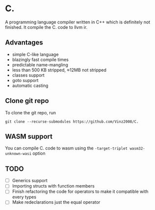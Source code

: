 # C.

A programming language compiler written in C++ which is definitely not finished. It compile the C. code to llvm ir.

## Advantages

- simple C-like language
- blazingly fast compile times
- predictable name-mangling
- less than 500 KB stripped, ≈12MB not stripped
- classes support
- goto support
- automatic casting

## Clone git repo

To clone the git repo, run 

```
git clone --recurse-submodules https://github.com/Vinz2008/C.
```

## WASM support

You can compile C. code to wasm using the ```-target-triplet wasm32-unknown-wasi``` option

## TODO

- [ ] Generics support
- [ ] Importing structs with function members
- [ ] Finish refactoring the code for operators to make it compatible with every types
- [ ] Make redeclarations just the equal operator